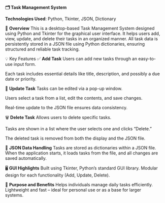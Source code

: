 **🗂 Task Management System**

**Technologies Used**: Python, Tkinter, JSON, Dictionary

🔧 **Overview**
This is a desktop-based Task Management System designed using Python and Tkinter for the graphical user interface. 
It helps users add, view, update, and delete their tasks in an organized manner. 
All task data is persistently stored in a JSON file using Python dictionaries, ensuring structured and reliable task tracking.

💡 Key Features
✅ **Add Task**
Users can add new tasks through an easy-to-use input form.

Each task includes essential details like title, description, and possibly a due date or priority.

📝 **Update Task**
Tasks can be edited via a pop-up window.

Users select a task from a list, edit the contents, and save changes.

Real-time update to the JSON file ensures data consistency.

🗑 **Delete Task**
Allows users to delete specific tasks.

Tasks are shown in a list where the user selects one and clicks “Delete.”

The deleted task is removed from both the display and the JSON file.

📁 **JSON Data Handling**
Tasks are stored as dictionaries within a JSON file.
When the application starts, it loads tasks from the file, and all changes are saved automatically.

🖥 **GUI Highlights**
Built using Tkinter, Python’s standard GUI library.
Modular design for each functionality (Add, Update, Delete).

🎯 **Purpose and Benefits**
Helps individuals manage daily tasks efficiently.
Lightweight and fast – ideal for personal use or as a base for larger systems.
